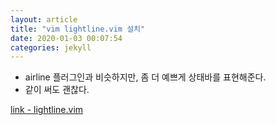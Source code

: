 ```yaml
---
layout: article
title: "vim lightline.vim 설치"
date: 2020-01-03 00:07:54
categories: jekyll
---
```


- airline 플러그인과 비슷하지만, 좀 더 예쁘게 상태바를 표현해준다.
- 같이 써도 괜찮다.

[link - lightline.vim](https://github.com/itchyny/lightline.vim)
